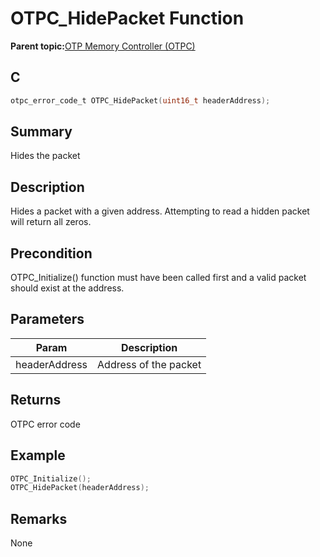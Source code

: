 # OTPC\_HidePacket Function

**Parent topic:**[OTP Memory Controller \(OTPC\)](GUID-2A1E045D-389C-4854-9EDD-C851B7EDC715.md)

## C

```c
otpc_error_code_t OTPC_HidePacket(uint16_t headerAddress);
```

## Summary

Hides the packet

## Description

Hides a packet with a given address. Attempting to read a hidden packet will return all zeros.

## Precondition

OTPC\_Initialize\(\) function must have been called first and a valid packet should exist at the address.

## Parameters

|Param|Description|
|-----|-----------|
|headerAddress|Address of the packet|

## Returns

OTPC error code

## Example

```c
OTPC_Initialize();
OTPC_HidePacket(headerAddress);
```

## Remarks

None


